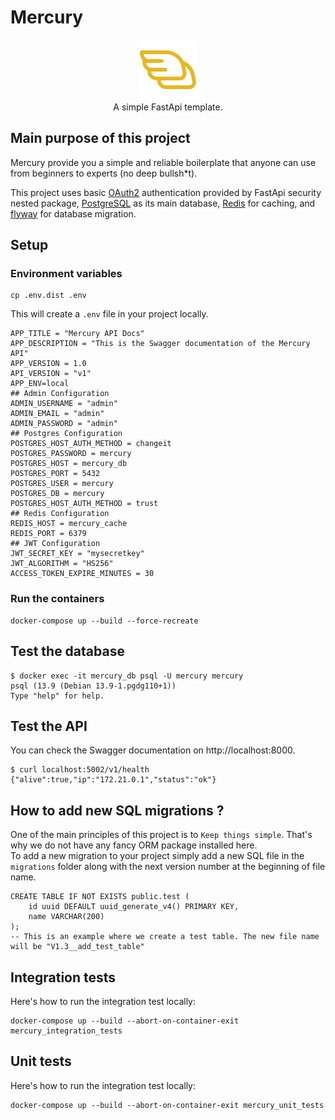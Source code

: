 # Mercury
<p align="center">
    <img src="./src/assets/mercury-logo.png"/> <br/>
    A simple FastApi template.
</p>

## Main purpose of this project
Mercury provide you a simple and reliable boilerplate that anyone can use from beginners to experts (no deep bullsh*t).   

This project uses basic [OAuth2]() authentication provided by FastApi security nested package, [PostgreSQL]() as its main database, [Redis]() for caching, and [flyway]() for database migration.

## Setup
### Environment variables

```shell
cp .env.dist .env
```
This will create a `.env` file in your project locally.
```
APP_TITLE = "Mercury API Docs"
APP_DESCRIPTION = "This is the Swagger documentation of the Mercury API"
APP_VERSION = 1.0
API_VERSION = "v1"
APP_ENV=local
## Admin Configuration
ADMIN_USERNAME = "admin"
ADMIN_EMAIL = "admin"
ADMIN_PASSWORD = "admin"
## Postgres Configuration
POSTGRES_HOST_AUTH_METHOD = changeit
POSTGRES_PASSWORD = mercury
POSTGRES_HOST = mercury_db
POSTGRES_PORT = 5432
POSTGRES_USER = mercury
POSTGRES_DB = mercury
POSTGRES_HOST_AUTH_METHOD = trust
## Redis Configuration
REDIS_HOST = mercury_cache
REDIS_PORT = 6379
## JWT Configuration
JWT_SECRET_KEY = "mysecretkey"
JWT_ALGORITHM = "HS256"
ACCESS_TOKEN_EXPIRE_MINUTES = 30
```

### Run the containers
```shell
docker-compose up --build --force-recreate
```
## Test the database

```shell
$ docker exec -it mercury_db psql -U mercury mercury
psql (13.9 (Debian 13.9-1.pgdg110+1))
Type "help" for help.
```

## Test the API

You can check the Swagger documentation on http://localhost:8000.

```shell
$ curl localhost:5002/v1/health
{"alive":true,"ip":"172.21.0.1","status":"ok"}
```

## How to add new SQL migrations ?
One of the main principles of this project is to `Keep things simple`. That's why we do not have any fancy ORM package installed here.  
To add a new migration to your project simply add a new SQL file in the `migrations` folder along with the next version number at the beginning of file name.  
```
CREATE TABLE IF NOT EXISTS public.test (
    id uuid DEFAULT uuid_generate_v4() PRIMARY KEY,
    name VARCHAR(200)
);
-- This is an example where we create a test table. The new file name will be "V1.3__add_test_table"
```
## Integration tests
Here's how to run the integration test locally:  

```shell
docker-compose up --build --abort-on-container-exit mercury_integration_tests
```

## Unit tests
Here's how to run the integration test locally:  

```shell
docker-compose up --build --abort-on-container-exit mercury_unit_tests
```